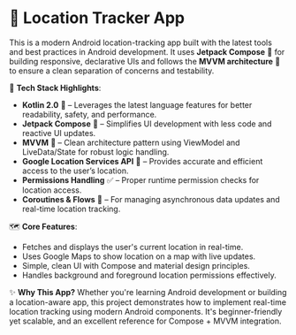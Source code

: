 # 📍 Location Tracker App

This is a modern Android location-tracking app built with the latest tools and best practices in Android development. It uses **Jetpack Compose** 🧩 for building responsive, declarative UIs and follows the **MVVM architecture** 🧠 to ensure a clean separation of concerns and testability.

🔧 **Tech Stack Highlights**:

* **Kotlin 2.0** 🚀 – Leverages the latest language features for better readability, safety, and performance.
* **Jetpack Compose** 🎨 – Simplifies UI development with less code and reactive UI updates.
* **MVVM** 🧠 – Clean architecture pattern using ViewModel and LiveData/State for robust logic handling.
* **Google Location Services API** 📡 – Provides accurate and efficient access to the user’s location.
* **Permissions Handling** ✅ – Proper runtime permission checks for location access.
* **Coroutines & Flows** 🔄 – For managing asynchronous data updates and real-time location tracking.

🗺️ **Core Features**:

* Fetches and displays the user's current location in real-time.
* Uses Google Maps to show location on a map with live updates.
* Simple, clean UI with Compose and material design principles.
* Handles background and foreground location permissions effectively.

✨ **Why This App?**
Whether you're learning Android development or building a location-aware app, this project demonstrates how to implement real-time location tracking using modern Android components. It's beginner-friendly yet scalable, and an excellent reference for Compose + MVVM integration.
